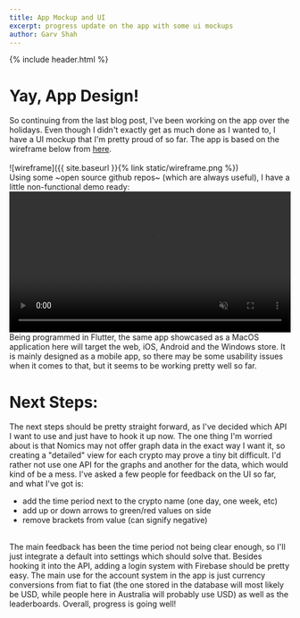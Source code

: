 ```yaml
---
title: App Mockup and UI
excerpt: progress update on the app with some ui mockups
author: Garv Shah
---
```

{% include header.html %}

# Yay, App Design!
So continuing from the last blog post, I've been working on the app over the holidays. Even though I didn't exactly get 
as much done as I wanted to, I have a UI mockup that I'm pretty proud of so far. The app is based on the wireframe below from [here](https://www.uplabs.com/posts/crypto-app-6a473389-202b-4cee-ad23-94cf46c172cd). <br> <br>
![wireframe]({{ site.baseurl }}{% link static/wireframe.png %}) <br>
Using some ~open source github repos~ (which are always useful), I have a little non-functional demo ready: <br>
<video muted autoplay controls width="100%"> <source src="{{ site.baseurl }}{% link static/mockup.mp4 %}" type="video/mp4"> </video>
Being programmed in Flutter, the same app showcased as a MacOS application here will target the web, iOS, Android and the Windows store.
It is mainly designed as a mobile app, so there may be some usability issues when it comes to that, but it seems to be working pretty well so far.

# Next Steps:
The next steps should be pretty straight forward, as I've decided which API I want to use and just have to hook it up now.
The one thing I'm worried about is that Nomics may not offer graph data in the exact way I want it, so creating a "detailed"
view for each crypto may prove a tiny bit difficult. I'd rather not use one API for the graphs and another for the data, which
would kind of be a mess. I've asked a few people for feedback on the UI so far, and what I've got is:

* add the time period next to the crypto name (one day, one week, etc)
* add up or down arrows to green/red values on side
* remove brackets from value (can signify negative)

<br>
The main feedback has been the time period not being clear enough, so I'll just integrate a default into settings which should solve that. 
Besides hooking it into the API, adding a login system with Firebase should be pretty easy. The main use for the account system in the app is 
just currency conversions from fiat to fiat (the one stored in the database will most likely be USD, while people here in Australia will 
probably use USD) as well as the leaderboards. Overall, progress is going well!
